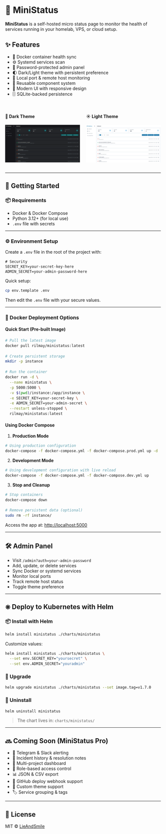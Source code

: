 # 📡 MiniStatus

**MiniStatus** is a self-hosted micro status page to monitor the health of services running in your homelab, VPS, or cloud setup.

## ✨ Features
- 🐳 Docker container health sync
- ⚙️ Systemd services scan
- 🔐 Password-protected admin panel
- 🌓 Dark/Light theme with persistent preference
- 📡 Local port & remote host monitoring
- 🎯 Reusable component system
- 🎨 Modern UI with responsive design
- 🗄️ SQLite-backed persistence

<div style="display: flex; gap: 20px; margin: 30px 0;">
  <div>
    <h4>🌙 Dark Theme</h4>
    <img src="./DarkTheme.png" width="100%" alt="Dark Theme" />
  </div>
  <div>
    <h4>☀️ Light Theme</h4>
    <img src="./LightTheme.png" width="100%" alt="Light Theme" />
  </div>
</div>

---

## 🚀 Getting Started

### 📦 Requirements
- Docker & Docker Compose
- Python 3.12+ (for local use)
- `.env` file with secrets

---

### ⚙️ Environment Setup

Create a `.env` file in the root of the project with:

```env
# Security
SECRET_KEY=your-secret-key-here
ADMIN_SECRET=your-admin-password-here
```

Quick setup:
```bash
cp env.template .env
```

Then edit the `.env` file with your secure values.

---

### 🐳 Docker Deployment Options

#### Quick Start (Pre-built Image)
```bash
# Pull the latest image
docker pull rilmay/ministatus:latest

# Create persistent storage
mkdir -p instance

# Run the container
docker run -d \
  --name ministatus \
  -p 5000:5000 \
  -v $(pwd)/instance:/app/instance \
  -e SECRET_KEY=your-secret-key \
  -e ADMIN_SECRET=your-admin-secret \
  --restart unless-stopped \
  rilmay/ministatus:latest
```

#### Using Docker Compose

1. **Production Mode**
```bash
# Using production configuration
docker-compose -f docker-compose.yml -f docker-compose.prod.yml up -d
```

2. **Development Mode**
```bash
# Using development configuration with live reload
docker-compose -f docker-compose.yml -f docker-compose.dev.yml up
```

3. **Stop and Cleanup**
```bash
# Stop containers
docker-compose down

# Remove persistent data (optional)
sudo rm -rf instance/
```

Access the app at: [http://localhost:5000](http://localhost:5000)

---

## 🛠️ Admin Panel

- Visit `/admin?auth=your-admin-password`
- Add, update, or delete services
- Sync Docker or systemd services
- Monitor local ports
- Track remote host status
- Toggle theme preference

---

## ⎈ Deploy to Kubernetes with Helm

### 📦 Install with Helm
```bash
helm install ministatus ./charts/ministatus
```

Customize values:
```bash
helm install ministatus ./charts/ministatus \
  --set env.SECRET_KEY="yoursecret" \
  --set env.ADMIN_SECRET="youradmin"
```

### 🔁 Upgrade
```bash
helm upgrade ministatus ./charts/ministatus --set image.tag=v1.7.0
```

### 🧼 Uninstall
```bash
helm uninstall ministatus
```

> The chart lives in: `charts/ministatus/`

---

## 🔜 Coming Soon (MiniStatus Pro)
- 📱 Telegram & Slack alerting
- 📝 Incident history & resolution notes
- 🏢 Multi-project dashboard
- 👥 Role-based access control
- 📊 JSON & CSV export
- 🔄 GitHub deploy webhook support
- 🎨 Custom theme support
- 🏷️ Service grouping & tags

---

## 📄 License

MIT © [LieAndSmile](https://github.com/LieAndSmile)
